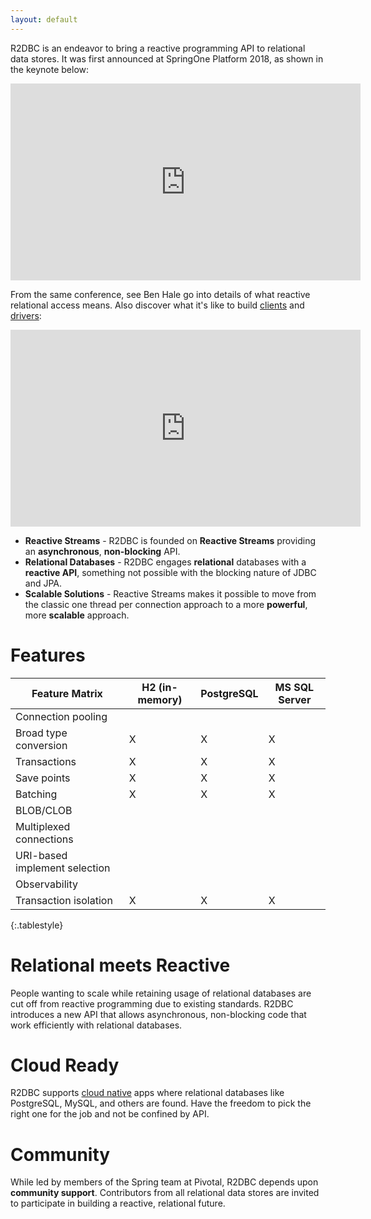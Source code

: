 ```yaml
---
layout: default
---
```


R2DBC is an endeavor to bring a reactive programming API to relational data stores. It was first announced at SpringOne Platform 2018, as shown in the keynote below:

<iframe width="560" height="315" src="https://www.youtube-nocookie.com/embed/E3s5f-JF8z4?start=520" frameborder="0" allow="autoplay; encrypted-media" allowfullscreen></iframe>


From the same conference, see Ben Hale go into details of what reactive relational access means. Also discover what it's like to build [clients](/clients) and [drivers](/drivers):

<iframe width="560" height="315" src="https://www.youtube-nocookie.com/embed/idApf9DMdfk" frameborder="0" allow="autoplay; encrypted-media" allowfullscreen></iframe>

* **Reactive Streams** - R2DBC is founded on **Reactive Streams** providing an **asynchronous**, **non-blocking** API.
* **Relational Databases** - R2DBC engages **relational** databases with a **reactive API**, something not possible with the blocking nature of JDBC and JPA.
* **Scalable Solutions** - Reactive Streams makes it possible to move from the classic one thread per connection approach to a more **powerful**, more **scalable** approach.

# Features

| Feature Matrix                | H2 (in-memory) | PostgreSQL | MS SQL Server |
| ----------------------------- | -------------- | ---------- | ------------- |
| Connection pooling            |                |            |               |
| Broad type conversion         | X              |     X      |      X        |
| Transactions                  | X              |     X      |      X        |
| Save points                   | X              |     X      |      X        |
| Batching                      | X              |     X      |      X        |
| BLOB/CLOB                     |                |            |               |
| Multiplexed connections       |                |            |               |
| URI-based implement selection |                |            |               |
| Observability                 |                |            |               |
| Transaction isolation         | X              |     X      |      X        |
{:.tablestyle}

# Relational meets Reactive

People wanting to scale while retaining usage of relational databases are cut off from reactive programming due to existing standards. R2DBC introduces a new API that allows asynchronous, non-blocking code that work efficiently with relational databases.

# Cloud Ready

R2DBC supports [cloud native](https://pivotal.io/cloud-native) apps where relational databases like PostgreSQL, MySQL, and others are found. Have the freedom to pick the right one for the job and not be confined by API.

# Community

While led by members of the Spring team at Pivotal, R2DBC depends upon **community support**. Contributors from all relational data stores are invited to participate in building a reactive, relational future.

